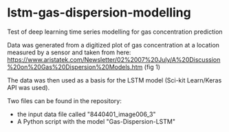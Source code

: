 # lstm-gas-dispersion-modelling
Test of deep learning time series modelling for gas concentration prediction 

Data was generated from a digitized plot of gas concentration at a location measured by a sensor and taken
from here: https://www.aristatek.com/Newsletter/02%2007%20July/A%20Discussion%20on%20Gas%20Dispersion%20Models.htm (fig 1)

The data was then used as a basis for the LSTM model (Sci-kit Learn/Keras API was used). 

Two files can be found in the repository:
- the input data file called "8440401_image006_3"
- A Python script with the model "Gas-Dispersion-LSTM"

